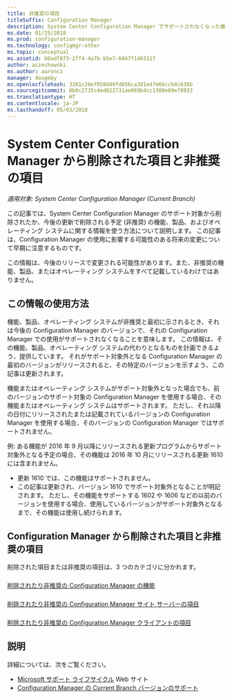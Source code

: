 ```yaml
---
title: 非推奨の項目
titleSuffix: Configuration Manager
description: System Center Configuration Manager でサポートされなくなった機能、製品、およびオペレーティング システムについて説明します。
ms.date: 01/25/2018
ms.prod: configuration-manager
ms.technology: configmgr-other
ms.topic: conceptual
ms.assetid: b0adf873-2ff4-4a7b-b5e7-6047f146511f
author: aczechowski
ms.author: aaroncz
manager: dougeby
ms.openlocfilehash: 3381c28ef050d40fdb56ca381e47e6bccb4c638b
ms.sourcegitcommit: 0b0c2735c4ed822731ae069b4cc1380e89e78933
ms.translationtype: HT
ms.contentlocale: ja-JP
ms.lasthandoff: 05/03/2018
---
```

# <a name="removed-and-deprecated-items-for-system-center-configuration-manager"></a>System Center Configuration Manager から削除された項目と非推奨の項目

*適用対象: System Center Configuration Manager (Current Branch)*

この記事では、System Center Configuration Manager のサポート対象から削除されたか、今後の更新で削除される予定 (非推奨) の機能、製品、およびオペレーティング システムに関する情報を使う方法について説明します。 この記事は、Configuration Manager の使用に影響する可能性のある将来の変更について早期に注意するものです。  

この情報は、今後のリリースで変更される可能性があります。また、非推奨の機能、製品、またはオペレーティング システムをすべて記載しているわけではありません。  

## <a name="how-to-use-this-information"></a>この情報の使用方法  
機能、製品、オペレーティング システムが非推奨と最初に示されるとき、それは今後の Configuration Manager のバージョンで、それの Configuration Manager での使用がサポートされなくなることを意味します。 この情報は、その機能、製品、オペレーティング システムの代わりとなるものを計画できるよう、提供しています。 それがサポート対象外となる Configuration Manager の最初のバージョンがリリースされると、その特定のバージョンを示すよう、この記事は更新されます。  

機能またはオペレーティング システムがサポート対象外となった場合でも、前のバージョンのサポート対象の Configuration Manager を使用する場合、その機能またはオペレーティング システムはサポートされます。 ただし、それ以降の日付にリリースされたまたは記載されているバージョンの Configuration Manager を使用する場合、そのバージョンの Configuration Manager ではサポートされません。

例: ある機能が 2016 年 9 月以降にリリースされる更新プログラムからサポート対象外となる予定の場合、その機能は 2016 年 10 月にリリースされる更新 1610 には含まれません。
-  更新 1610 では、この機能はサポートされません。
-  この記事は更新され、バージョン 1610 でサポート対象外となることが明記されます。
ただし、その機能をサポートする 1602 や 1606 などの以前のバージョンを使用する場合、使用しているバージョンがサポート対象外となるまで、その機能は使用し続けられます。

## <a name="removed-and-deprecated-items-for-configuration-manager"></a>Configuration Manager から削除された項目と非推奨の項目
削除された項目または非推奨の項目は、3 つのカテゴリに分かれます。  

### <a name="removed-and-deprecated-configuration-manager-featuressccmcoreplan-designchangesdeprecatedremoved-and-deprecated-cmfeatures"></a>
  [削除されたり非推奨の Configuration Manager の機能](/sccm/core/plan-design/changes/deprecated/removed-and-deprecated-cmfeatures)
### <a name="removed-and-deprecated-items-for-configuration-manager-site-serverssccmcoreplan-designchangesdeprecatedremoved-and-deprecated-server"></a>
  [削除されたり非推奨の Configuration Manager サイト サーバーの項目](/sccm/core/plan-design/changes/deprecated/removed-and-deprecated-server)
### <a name="removed-and-deprecated-items-for-configuration-manager-clientssccmcoreplan-designchangesdeprecatedremoved-and-deprecated-client"></a>
  [削除されたり非推奨の Configuration Manager クライアントの項目](/sccm/core/plan-design/changes/deprecated/removed-and-deprecated-client)


## <a name="more-information"></a>説明

詳細については、次をご覧ください。
 - [Microsoft サポート ライフサイクル](https://support.microsoft.com/lifecycle) Web サイト
 - [Configuration Manager の Current Branch バージョンのサポート](/sccm/core/servers/manage/current-branch-versions-supported)

